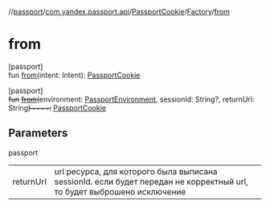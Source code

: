 //[passport](../../../../index.md)/[com.yandex.passport.api](../../index.md)/[PassportCookie](../index.md)/[Factory](index.md)/[from](from.md)

# from

[passport]\
fun [from](from.md)(intent: Intent): [PassportCookie](../index.md)

[passport]\
~~fun~~ [~~from~~](from.md)~~(~~environment: [PassportEnvironment](../../-passport-environment/index.md), sessionId: String?, returnUrl: String~~)~~~~:~~ [PassportCookie](../index.md)

## Parameters

passport

| | |
|---|---|
| returnUrl | url ресурса, для которого была выписана sessionId. если будет передан не корректный url, то будет выброшено исключение |
